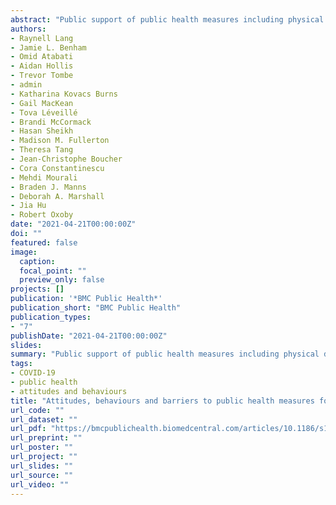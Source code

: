 ```yaml
---
abstract: "Public support of public health measures including physical distancing, masking, staying home while sick, avoiding crowded indoor spaces and contact tracing/exposure notification applications remains critical for reducing spread of COVID-19. The aim of our work was to understand current behaviours and attitudes towards public health measures as well as barriers individuals face in following public health measures. We also sought to identify attitudes persons have regarding a COVID-19 vaccine and reasons why they may not accept a vaccine."
authors:
- Raynell Lang
- Jamie L. Benham
- Omid Atabati
- Aidan Hollis
- Trevor Tombe
- admin
- Katharina Kovacs Burns
- Gail MacKean
- Tova Léveillé
- Brandi McCormack
- Hasan Sheikh
- Madison M. Fullerton
- Theresa Tang
- Jean-Christophe Boucher
- Cora Constantinescu
- Mehdi Mourali
- Braden J. Manns
- Deborah A. Marshall
- Jia Hu
- Robert Oxoby
date: "2021-04-21T00:00:00Z"
doi: ""
featured: false
image:
  caption:
  focal_point: ""
  preview_only: false
projects: []
publication: '*BMC Public Health*'
publication_short: "BMC Public Health"
publication_types:
- "7"
publishDate: "2021-04-21T00:00:00Z"
slides:
summary: "Public support of public health measures including physical distancing, masking, staying home while sick, avoiding crowded indoor spaces and contact tracing/exposure notification applications remains critical for reducing spread of COVID-19. The aim of our work was to understand current behaviours and attitudes towards public health measures as well as barriers individuals face in following public health measures. We also sought to identify attitudes persons have regarding a COVID-19 vaccine and reasons why they may not accept a vaccine."
tags:
- COVID-19
- public health
- attitudes and behaviours
title: "Attitudes, behaviours and barriers to public health measures for COVID-19: a survey to inform public health messaging"
url_code: ""
url_dataset: ""
url_pdf: "https://bmcpublichealth.biomedcentral.com/articles/10.1186/s12889-021-10790-0"
url_preprint: ""
url_poster: ""
url_project: ""
url_slides: ""
url_source: ""
url_video: ""
---
```


